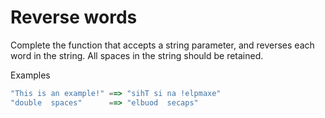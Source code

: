 # Reverse words

Complete the function that accepts a string parameter, and reverses each word in the string. All spaces in the string should be retained.

Examples

```javascript
"This is an example!" ==> "sihT si na !elpmaxe"
"double  spaces"      ==> "elbuod  secaps"
```
